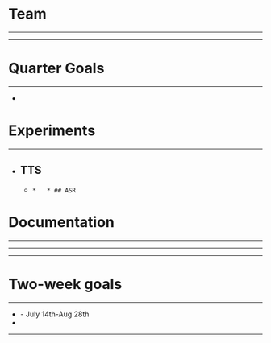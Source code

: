 # Team

* * *

  *   *   *   * 


# Quarter Goals

* * *

  * 


# Experiments

* * *

  * ## TTS

    *     *   * ## ASR




# Documentation

* * *

  *   *   *   *  
  *   *   * 


# Two-week goals

* * *

  *  \- July 14th-Aug 28th
  *  
  *   *   *   *   *   *   *   *   *   *   *   *   *   
  



